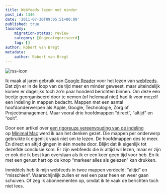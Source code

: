 ```yaml
---
title: Webfeeds lezen met minder
post_id: 1346
date: '2011-07-30T09:05:51+00:00'
published: true
taxonomy:
    migration-status: review
    category: [Ongecategoriseerd]
    tag: []
author: Robert van Bregt
metadata:
    author: Robert van Bregt
---
```

![](/wp-content/uploads/2011/07/rss-icon-150x150.png "rss-icon")

Ik maak al jaren gebruik van [Google Reader](http://google.com/reader) voor het lezen van [webfeeds](http://nl.wikipedia.org/wiki/Webfeed). Dat zijn er in de loop van de tijd meer en minder geweest, maar uiteindelijk komen er dagelijks toch zo’n paar honderd berichten binnen. Om deze een beetje georganiseerd door te nemen (of helemaal niet) had ik voor mezelf een indeling in mappen bedacht. Mappen met een aantal hoofdonderwerpen als Apple, Google, Technologie, Zorg of Projectmanagement. Maar vooral drie hoofdmappen “direct”, “altijd” en “ooit”.

Door een artikel over [een rigoreuze vereenvouding van de indeling](http://minimalmac.com/post/7382169654/important-unimportant) op [Minimal Mac](/blog/2011/07/30/minimal-mac-precies-genoeg/ "Minimal Mac: precies genoeg") werd ik aan het denken gezet. Die mappen per onderwerp gebruikte ik eigenlijk vaak niet om te lezen. De hoofdmappen des te meer. En direct en altijd gingen in één moeite door. Blijkt dat ik eigenlijk tot dezelfde conclusie kom. Er zijn webfeeds die ik altijd wil lezen, maar er zijn er ook die ik best kan overslaan als ik er een keer geen tijd voor heb. En ik met een gerust hart op de knop “markeer alles als gelezen” kan drukken.

Inmiddels heb ik mijn webfeeds in twee mappen verdeeld: “altijd” en “misschien”. Waarschijnlijk zullen er wel een paar heen en weer gaan schuiven. Of zeg ik abonnementen op, omdat ik te vaak de berichten toch niet lees.